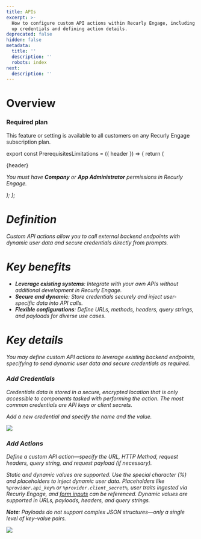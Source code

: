 ```yaml
---
title: APIs
excerpt: >-
  How to configure custom API actions within Recurly Engage, including setting
  up credentials and defining action details.
deprecated: false
hidden: false
metadata:
  title: ''
  description: ''
  robots: index
next:
  description: ''
---
```

# Overview

### Required plan

This feature or setting is available to all customers on any Recurly Engage subscription plan.

export const PrerequisitesLimitations = ({ header }) => {
  return (
    <div className="flex justify-start">
      <div className="rounded-md p-6 m-4 max-w-lg shadow-md border border-gray-300 dark:bg-gray-800 dark:border-gray-600">
        <p className="text-lg font-bold">{header}</p>
        <p>
          <i className="fa-solid fa-check mr-2" />
          You must have <strong>Company</strong> or <strong>App Administrator</strong> permissions in Recurly Engage.
        </p>
      </div>
    </div>
  );
};

<PrerequisitesLimitations header="Prerequisites & limitations" />

# Definition

Custom API actions allow you to call external backend endpoints with dynamic user data and secure credentials directly from prompts.

# Key benefits

* **Leverage existing systems**: Integrate with your own APIs without additional development in Recurly Engage.
* **Secure and dynamic**: Store credentials securely and inject user-specific data into API calls.
* **Flexible configurations**: Define URLs, methods, headers, query strings, and payloads for diverse use cases.

# Key details

You may define custom API actions to leverage existing backend endpoints, specifying to send dynamic user data and secure credentials as required.

### Add Credentials

Credentials data is stored in a secure, encrypted location that is only accessible to components tasked with performing the action. The most common credentials are API keys or client secrets.

Add a new credential and specify the name and the value.

<Image align="center" className="border" border={true} src="https://files.readme.io/faeced9-Screenshot_2024-05-02_at_15.50.02.png" />

### Add Actions

Define a custom API action—specify the URL, HTTP Method, request headers, query string, and request payload (if necessary).

Static and dynamic values are supported. Use the special character (%) and placeholders to inject dynamic user data. Placeholders like `%provider.api_key%` or `%provider.client_secret%`, user traits ingested via Recurly Engage, and [form inputs](forms) can be referenced. Dynamic values are supported in URLs, payloads, headers, and query strings.

**Note**: Payloads do not support complex JSON structures—only a single level of key–value pairs.

<Image align="center" className="border" border={true} src="https://files.readme.io/8a45296-Screenshot_2024-05-02_at_15.52.36.png" />